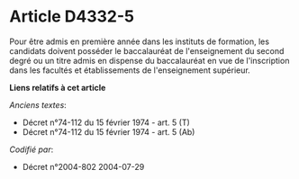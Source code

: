 # Article D4332-5

Pour être admis en première année dans les instituts de formation, les candidats doivent posséder le baccalauréat de
l'enseignement du second degré ou un titre admis en dispense du baccalauréat en vue de l'inscription dans les facultés et
établissements de l'enseignement supérieur.

**Liens relatifs à cet article**

_Anciens textes_:

  - Décret n°74-112 du 15 février 1974 - art. 5 (T)
  - Décret n°74-112 du 15 février 1974 - art. 5 (Ab)

_Codifié par_:

  - Décret n°2004-802 2004-07-29
